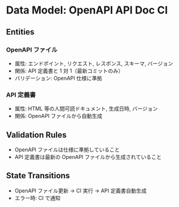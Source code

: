 # Data Model: OpenAPI API Doc CI

## Entities

### OpenAPI ファイル

- 属性: エンドポイント, リクエスト, レスポンス, スキーマ, バージョン
- 関係: API 定義書と 1 対 1（最新コミットのみ）
- バリデーション: OpenAPI 仕様に準拠

### API 定義書

- 属性: HTML 等の人間可読ドキュメント, 生成日時, バージョン
- 関係: OpenAPI ファイルから自動生成

## Validation Rules

- OpenAPI ファイルは仕様に準拠していること
- API 定義書は最新の OpenAPI ファイルから生成されていること

## State Transitions

- OpenAPI ファイル更新 → CI 実行 → API 定義書自動生成
- エラー時: CI で通知
